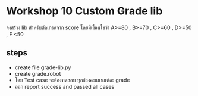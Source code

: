 # Workshop 10 Custom Grade lib
จงสร้าง lib สำหรับตัดเกรดจาก score โดยมีเงื่อนไขว่า
A>=80 , B>=70 , C>=60 , D>=50 , F <50

## steps
- create file grade-lib.py
- create grade.robot
- โดย Test case จะต้องทดสอบ ทุกช่วงคะแนนแต่ละ grade
- ออก report success and passed all cases